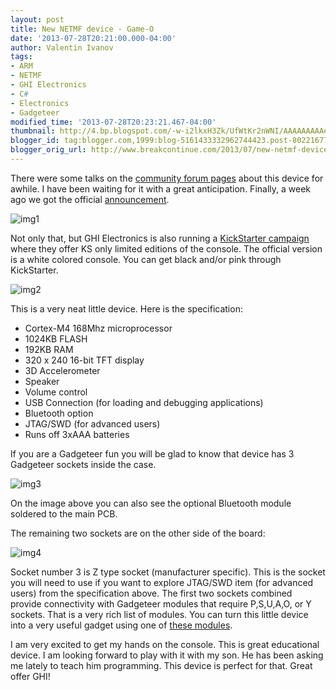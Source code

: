 ```yaml
---
layout: post
title: New NETMF device - Game-O
date: '2013-07-28T20:21:00.000-04:00'
author: Valentin Ivanov
tags:
- ARM
- NETMF
- GHI Electronics
- C#
- Electronics
- Gadgeteer
modified_time: '2013-07-28T20:23:21.467-04:00'
thumbnail: http://4.bp.blogspot.com/-w-i2lkxH3Zk/UfWtKr2nWNI/AAAAAAAAAeI/nWqeHM4rNB0/s72-c/448-0_large.jpg
blogger_id: tag:blogger.com,1999:blog-5161433332962744423.post-8022167741914681396
blogger_orig_url: http://www.breakcontinue.com/2013/07/new-netmf-device-game-o.html
---
```

There were some talks on the [community forum pages](https://www.ghielectronics.com/community) about this device for awhile. I have been waiting for it with a great anticipation. Finally, a week ago we got the official [announcement](https://www.ghielectronics.com/community/forum/topic?id=12661).

![img1](http://4.bp.blogspot.com/-w-i2lkxH3Zk/UfWtKr2nWNI/AAAAAAAAAeI/nWqeHM4rNB0/s1600/448-0_large.jpg)

Not only that, but GHI Electronics is also running a [KickStarter campaign](http://www.kickstarter.com/projects/1359959821/open-source-programmable-hand-held-console) where they offer KS only limited editions of the console. The official version is a white colored console. You can get black and/or pink through KickStarter.

![img2](http://2.bp.blogspot.com/-slXBA-mnjSE/UfWuLaGVT_I/AAAAAAAAAeY/b2Pan6vByxk/s1600/46b2440230090739c95fc081966fa61d_large.jpg)

This is a very neat little device. Here is the specification:

- Cortex-M4 168Mhz microprocessor
- 1024KB FLASH
- 192KB RAM
- 320 x 240 16-bit TFT display
- 3D Accelerometer
- Speaker
- Volume control
- USB Connection (for loading and debugging applications)
- Bluetooth option
- JTAG/SWD (for advanced users)
- Runs off 3xAAA batteries

If you are a Gadgeteer fun you will be glad to know that device has 3 Gadgeteer sockets inside the case.

![img3](http://4.bp.blogspot.com/-836mV9DUROA/UfWyCma1YPI/AAAAAAAAAe4/gqaomCe7iMI/s1600/IMG_1867%5B1%5D.JPG)

On the image above you can also see the optional Bluetooth module soldered to the main PCB.

The remaining two sockets are on the other side of the board:

![img4](http://1.bp.blogspot.com/-owa9hi8HrF0/UfWytUvmrzI/AAAAAAAAAfA/ORk14taEAHU/s1600/IMG_1868%5B1%5D.JPG)

Socket number 3 is Z type socket (manufacturer specific). This is the socket you will need to use if you want to explore JTAG/SWD item (for advanced users) from the specification above. The first two sockets combined provide connectivity with Gadgeteer modules that require P,S,U,A,O, or Y sockets. That is a very rich list of modules. You can turn this little device into a very useful gadget using one of [these modules](https://www.ghielectronics.com/catalog/category/275).

I am very excited to get my hands on the console. This is great educational device. I am looking forward to play with it with my son. He has been asking me lately to teach him programming. This device is perfect for that. Great offer GHI!